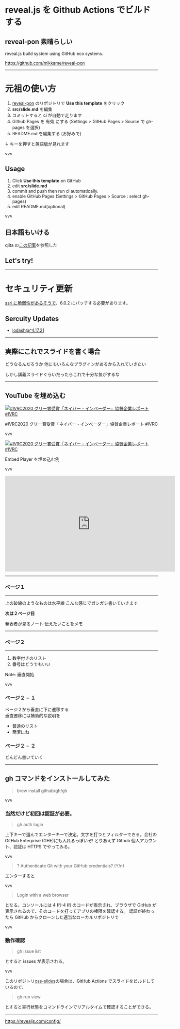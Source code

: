 # reveal.js を Github Actions でビルドする

## reveal-pon 素晴らしい

reveal.js build system
using GitHub eco systems.

https://github.com/mikkame/reveal-pon

---

# 元祖の使い方

1. [reveal-pon](https://github.com/mikkame/reveal-pon) のリポジトリで **Use this template** をクリック
2. **src/slide.md** を編集
3. コミットすると ci が自動で走ります
4. Github Pages を 有効 にする (Settings > GitHub Pages > Source で gh-pages を選択)
5. README.md を編集する (お好みで)

↓ キーを押すと英語版が見れます

vvv

## Usage

1. Click **Use this template** on GitHub
2. edit **src/slide.md**
3. commit and push then run ci automatically.
4. enable GitHub Pages (Settings > GitHub Pages > Source : select gh-pages)
5. edit README.md(optional)

vvv

## 日本語もいける

qiita の[この記事](https://qiita.com/mikkame/items/b0f144920aba95d1c2be)を参照した

## Let's try!

---

# セキュリティ更新

[ssri に脆弱性があるそうで](https://github.com/advisories/GHSA-vx3p-948g-6vhq)、6.0.2 にパッチする必要があります。

## Sercuity Updates

- [lodash@^4.17.21](https://github.com/kaitas/oss-slides/security/dependabot/yarn.lock/lodash/open)

---

## 実際にこれでスライドを書く場合

どうなるんだろうか
他にもいろんなプラグインがあるから入れていきたい

しかし講義スライドぐらいだったらこれで十分な気がするな

---

## YouTube を埋め込む

[![ #IVRC2020 グリー賞受賞「ネイバー・インベーダー」協賛企業レポート #IVRC](https://img.youtube.com/vi/584sgzoJvu0/0.jpg)](https://www.youtube.com/watch?v=584sgzoJvu0)

#IVRC2020 グリー賞受賞「ネイバー・インベーダー」協賛企業レポート #IVRC

vvv

[![ #IVRC2020 グリー賞受賞「ネイバー・インベーダー」協賛企業レポート #IVRC](https://img.youtube.com/vi/584sgzoJvu0/0.jpg)](https://www.youtube.com/embed/584sgzoJvu0)

Embed Player を埋め込む例

vvv

<iframe width="560" height="315" src="https://www.youtube.com/embed/584sgzoJvu0" title="YouTube video player" frameborder="0" allow="accelerometer; autoplay; clipboard-write; encrypted-media; gyroscope; picture-in-picture" allowfullscreen></iframe>

---

### ページ１

---

上の破線のようなものは水平線
こんな感じでガシガシ書いていきます

**次は２ページ目**

<aside class="notes">
  発表者が見るノート   
  伝えたいことをメモ  
</aside>

---

### ページ２

---

1. 数字付きのリスト
1. 番号はどうでもいい

Note: 垂直開始

vvv

### ページ２ − １

ページ２から垂直に下に遷移する  
垂直遷移には補助的な説明を

- 普通のリスト
- 簡潔にね

### ページ２ − ２

どんどん書いていく

---

## gh コマンドをインストールしてみた

> brew install github/gh/gh

vvv

### 当然だけど初回は認証が必要。

> gh auth login

上下キーで選んでエンターキーで決定。文字を打つとフィルターできる。会社の GitHub Enterprise (GHE)にも入れるっぽいぞ!
とりあえず Github 個人アカウント、認証は HTTPS でやってみる。

vvv

> ? Authenticate Git with your GitHub credentials? (Y/n)

エンターすると

vvv

> Login with a web browser

となる。コンソールには 4 桁-4 桁 のコードが表示され、ブラウザで GitHub が表示されるので、そのコードを打ってアプリの権限を確認する。
認証が終わったら GitHub からクローンした適当なローカルリポジトリで

vvv

### 動作確認

> gh issue list

とすると issues が表示される。

vvv

このリポジトリ[oss-slides](https://github.com/kaitas/oss-slides/)の場合は、GitHub Actions でスライドをビルドしているので、

> gh run view

とすると実行状態をコマンドラインでリアルタイムで確認することができる。

---

https://revealjs.com/config/

